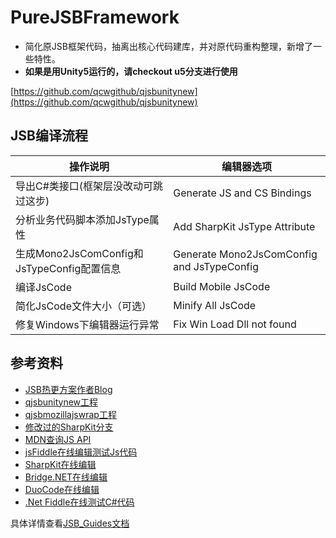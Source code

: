 # PureJSBFramework
- 简化原JSB框架代码，抽离出核心代码建库，并对原代码重构整理，新增了一些特性。
- **如果是用Unity5运行的，请checkout u5分支进行使用**

[https://github.com/qcwgithub/qjsbunitynew](https://github.com/qcwgithub/qjsbunitynew)

## JSB编译流程

操作说明 | 编辑器选项
------------ | -------------
导出C#类接口(框架层没改动可跳过这步) | Generate JS and CS Bindings
分析业务代码脚本添加JsType属性 | Add SharpKit JsType Attribute
生成Mono2JsComConfig和JsTypeConfig配置信息 | Generate Mono2JsComConfig and JsTypeConfig
编译JsCode | Build Mobile JsCode
简化JsCode文件大小（可选） | Minify All JsCode
修复Windows下编辑器运行异常 | Fix Win Load Dll not found

## 参考资料

- [JSB热更方案作者Blog](http://www.cnblogs.com/answerwinner/p/4469021.html)
- [qjsbunitynew工程](https://github.com/qcwgithub/qjsbunitynew)
- [qjsbmozillajswrap工程](https://github.com/qcwgithub/qjsbmozillajswrap)
- [修改过的SharpKit分支](https://github.com/linkabox/SharpKit)
- [MDN查询JS API](https://developer.mozilla.org/en-US/docs/Web/JavaScript/Reference)
- [jsFiddle在线编辑测试Js代码](https://jsfiddle.net/)
- [SharpKit在线编辑](http://sharpkit.net/Live.aspx)
- [Bridge.NET在线编辑](http://live.bridge.net/#)
- [DuoCode在线编辑](http://duoco.de/try)
- [.Net Fiddle在线测试C#代码](https://dotnetfiddle.net/)

具体详情查看[JSB_Guides文档](https://github.com/linkabox/PureJSB/blob/master/Docs/JSB_Guides.md)



